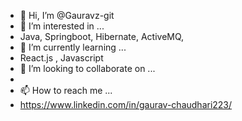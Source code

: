 - 👋 Hi, I’m @Gauravz-git
- 👀 I’m interested in ...
- Java, Springboot, Hibernate, ActiveMQ, 
- 🌱 I’m currently learning ...
- React.js , Javascript
- 💞️ I’m looking to collaborate on ...
- 
- 📫 How to reach me ...
- https://www.linkedin.com/in/gaurav-chaudhari223/

